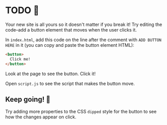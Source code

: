 # TODO 🚧

Your new site is all yours so it doesn't matter if you break it! Try editing the code–add a button element that moves when the user clicks it.

In `index.html`, add this code on the line after the comment with `ADD BUTTON HERE` in it (you can copy and paste the button element HTML):

```html
<button>
  Click me!
</button>
```

Look at the page to see the button. Click it!

Open `script.js` to see the script that makes the button move.

## Keep going! 🚀

Try adding more properties to the CSS `dipped` style for the button to see how the changes appear on click.
